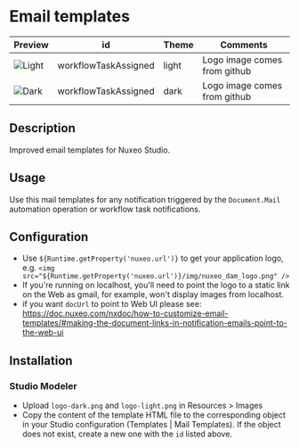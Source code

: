 # Email templates

Preview | id | Theme | Comments
--- | --- | --- | ---
![Light](images/light.png) | workflowTaskAssigned | light | Logo image comes from github
![Dark](images/dark.png) | workflowTaskAssigned | dark | Logo image comes from github

## Description

Improved email templates for Nuxeo Studio.

## Usage

Use this mail templates for any notification triggered by the `Document.Mail` automation operation or workflow task notifications.

## Configuration

* Use `${Runtime.getProperty('nuxeo.url')}` to get your application logo, e.g. `<img src="${Runtime.getProperty('nuxeo.url')}/img/nuxeo_dam_logo.png" />`
* If you're running on localhost, you'll need to point the logo to a static link on the Web as gmail, for example, won't display images from localhost.
* if you want `docUrl` to point to Web UI please see: https://doc.nuxeo.com/nxdoc/how-to-customize-email-templates/#making-the-document-links-in-notification-emails-point-to-the-web-ui

## Installation

### Studio Modeler

- Upload `logo-dark.png` and `logo-light.png` in Resources > Images
- Copy the content of the template HTML file to the corresponding object in your Studio configuration (Templates | Mail Templates). If the object does not exist, create a new one with the `id` listed above.
